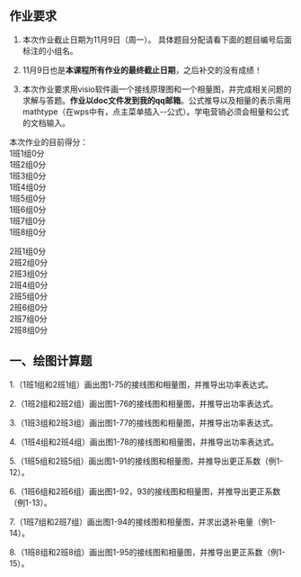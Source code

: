 ## 作业要求

1. 本次作业截止日期为11月9日（周一）。 具体题目分配请看下面的题目编号后面标注的小组名。

2. 11月9日也是**本课程所有作业的最终截止日期**，之后补交的没有成绩！

3. 本次作业要求用visio软件画一个接线原理图和一个相量图，并完成相关问题的求解与答题。**作业以doc文件发到我的qq邮箱**。公式推导以及相量的表示需用mathtype（在wps中有，点主菜单插入--公式）。学电营销必须会相量和公式的文档输入。

本次作业的目前得分：  
1班1组0分  
1班2组0分  
1班3组0分  
1班4组0分  
1班5组0分  
1班6组0分  
1班7组0分  
1班8组0分 

2班1组0分  
2班2组0分  
2班3组0分  
2班4组0分  
2班5组0分  
2班6组0分  
2班7组0分  
2班8组0分

## 一、绘图计算题

1.（1班1组和2班1组）画出图1-75的接线图和相量图，并推导出功率表达式。

2.（1班2组和2班2组）画出图1-76的接线图和相量图，并推导出功率表达式。

3.（1班3组和2班3组）画出图1-77的接线图和相量图，并推导出功率表达式。

4.（1班4组和2班4组）画出图1-78的接线图和相量图，并推导出功率表达式。

5.（1班5组和2班5组）画出图1-91的接线图和相量图，并推导出更正系数（例1-12）。

6.（1班6组和2班6组）画出图1-92，93的接线图和相量图，并推导出更正系数（例1-13）。

7.（1班7组和2班7组）画出图1-94的接线图和相量图，并求出退补电量（例1-14）。

8.（1班8组和2班8组）画出图1-95的接线图和相量图，并推导出更正系数（例1-15）。

